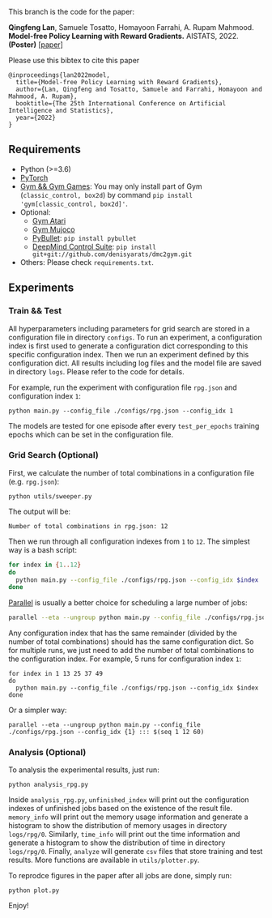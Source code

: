 This branch is the code for the paper:

**Qingfeng Lan**, Samuele Tosatto, Homayoon Farrahi, A. Rupam Mahmood. **Model-free Policy Learning with Reward Gradients.** AISTATS, 2022. **(Poster)** [[paper]](https://arxiv.org/abs/2103.05147)

Please use this bibtex to cite this paper

```
@inproceedings{lan2022model,
  title={Model-free Policy Learning with Reward Gradients},
  author={Lan, Qingfeng and Tosatto, Samuele and Farrahi, Homayoon and Mahmood, A. Rupam},
  booktitle={The 25th International Conference on Artificial Intelligence and Statistics},
  year={2022}
}
```


## Requirements

- Python (>=3.6)
- [PyTorch](https://pytorch.org/)
- [Gym && Gym Games](https://github.com/qlan3/gym-games): You may only install part of Gym (`classic_control, box2d`) by command `pip install 'gym[classic_control, box2d]'`.
- Optional: 
  - [Gym Atari](https://github.com/openai/gym/blob/master/docs/environments.md#atari)
  - [Gym Mujoco](https://github.com/openai/gym/blob/master/docs/environments.md#mujoco)
  - [PyBullet](https://pybullet.org/): `pip install pybullet`
  - [DeepMind Control Suite](https://github.com/denisyarats/dmc2gym): `pip install git+git://github.com/denisyarats/dmc2gym.git`
- Others: Please check `requirements.txt`.


## Experiments

### Train && Test

All hyperparameters including parameters for grid search are stored in a configuration file in directory `configs`. To run an experiment, a configuration index is first used to generate a configuration dict corresponding to this specific configuration index. Then we run an experiment defined by this configuration dict. All results including log files and the model file are saved in directory `logs`. Please refer to the code for details.

For example, run the experiment with configuration file `rpg.json` and configuration index `1`:

```python main.py --config_file ./configs/rpg.json --config_idx 1```

The models are tested for one episode after every `test_per_epochs` training epochs which can be set in the configuration file.


### Grid Search (Optional)

First, we calculate the number of total combinations in a configuration file (e.g. `rpg.json`):

`python utils/sweeper.py`

The output will be:

`Number of total combinations in rpg.json: 12`

Then we run through all configuration indexes from `1` to `12`. The simplest way is a bash script:

``` bash
for index in {1..12}
do
  python main.py --config_file ./configs/rpg.json --config_idx $index
done
```

[Parallel](https://www.gnu.org/software/parallel/) is usually a better choice for scheduling a large number of jobs:

``` bash
parallel --eta --ungroup python main.py --config_file ./configs/rpg.json --config_idx {1} ::: $(seq 1 12)
```

Any configuration index that has the same remainder (divided by the number of total combinations) should has the same configuration dict. So for multiple runs, we just need to add the number of total combinations to the configuration index. For example, 5 runs for configuration index `1`:

```
for index in 1 13 25 37 49
do
  python main.py --config_file ./configs/rpg.json --config_idx $index
done
```

Or a simpler way:
```
parallel --eta --ungroup python main.py --config_file ./configs/rpg.json --config_idx {1} ::: $(seq 1 12 60)
```

### Analysis (Optional)

To analysis the experimental results, just run:

`python analysis_rpg.py`

Inside `analysis_rpg.py`, `unfinished_index` will print out the configuration indexes of unfinished jobs based on the existence of the result file. `memory_info` will print out the memory usage information and generate a histogram to show the distribution of memory usages in directory `logs/rpg/0`. Similarly, `time_info` will print out the time information and generate a histogram to show the distribution of time in directory `logs/rpg/0`. Finally, `analyze` will generate `csv` files that store training and test results. More functions are available in `utils/plotter.py`.

To reprodce figures in the paper after all jobs are done, simply run:

`python plot.py`

Enjoy!